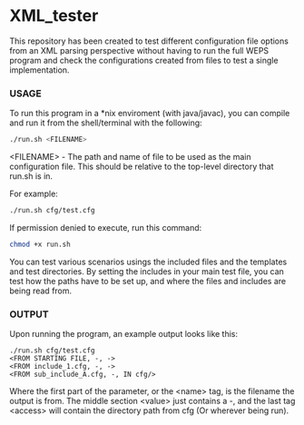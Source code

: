 # XML_tester
This repository has been created to test different configuration file options from an XML parsing perspective without having to run the full WEPS program 
and check the configurations created from files to test a single implementation.

### USAGE
To run this program in a \*nix enviroment (with java/javac), you can compile and run it from the shell/terminal with the following:

~~~bash
./run.sh <FILENAME>
~~~
 \<FILENAME\> \- The path and name of file to be used as the main configuration file. This should be relative to the top-level directory that run.sh is in.

For example:
~~~bash
./run.sh cfg/test.cfg
~~~

If permission denied to execute, run this command:
~~~bash 
chmod +x run.sh
~~~

You can test various scenarios usings the included files and the templates and test directories. By setting the includes in your main test file, you can test how the paths have to be set up, and where the files and includes are being read from.

### OUTPUT

Upon running the program, an example output looks like this:

~~~
./run.sh cfg/test.cfg 
<FROM STARTING FILE, -, ->
<FROM include_1.cfg, -, ->
<FROM sub_include_A.cfg, -, IN cfg/>
~~~

Where the first part of the parameter, or the \<name\> tag, is the filename the output is from. The middle section \<value\> just contains a \-, and the last tag \<access\> will contain the directory path from cfg (Or wherever being run).
